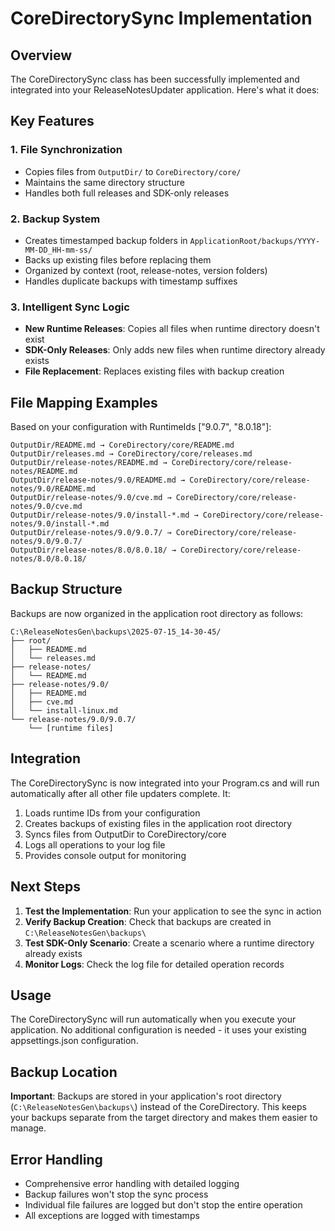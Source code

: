 # CoreDirectorySync Implementation

## Overview
The CoreDirectorySync class has been successfully implemented and integrated into your ReleaseNotesUpdater application. Here's what it does:

## Key Features

### 1. **File Synchronization**
- Copies files from `OutputDir/` to `CoreDirectory/core/`
- Maintains the same directory structure
- Handles both full releases and SDK-only releases

### 2. **Backup System**
- Creates timestamped backup folders in `ApplicationRoot/backups/YYYY-MM-DD_HH-mm-ss/`
- Backs up existing files before replacing them
- Organized by context (root, release-notes, version folders)
- Handles duplicate backups with timestamp suffixes

### 3. **Intelligent Sync Logic**
- **New Runtime Releases**: Copies all files when runtime directory doesn't exist
- **SDK-Only Releases**: Only adds new files when runtime directory already exists
- **File Replacement**: Replaces existing files with backup creation

## File Mapping Examples

Based on your configuration with RuntimeIds ["9.0.7", "8.0.18"]:

```
OutputDir/README.md → CoreDirectory/core/README.md
OutputDir/releases.md → CoreDirectory/core/releases.md
OutputDir/release-notes/README.md → CoreDirectory/core/release-notes/README.md
OutputDir/release-notes/9.0/README.md → CoreDirectory/core/release-notes/9.0/README.md
OutputDir/release-notes/9.0/cve.md → CoreDirectory/core/release-notes/9.0/cve.md
OutputDir/release-notes/9.0/install-*.md → CoreDirectory/core/release-notes/9.0/install-*.md
OutputDir/release-notes/9.0/9.0.7/ → CoreDirectory/core/release-notes/9.0/9.0.7/
OutputDir/release-notes/8.0/8.0.18/ → CoreDirectory/core/release-notes/8.0/8.0.18/
```

## Backup Structure

Backups are now organized in the application root directory as follows:
```
C:\ReleaseNotesGen\backups\2025-07-15_14-30-45/
├── root/
│   ├── README.md
│   └── releases.md
├── release-notes/
│   └── README.md
├── release-notes/9.0/
│   ├── README.md
│   ├── cve.md
│   └── install-linux.md
└── release-notes/9.0/9.0.7/
    └── [runtime files]
```

## Integration

The CoreDirectorySync is now integrated into your Program.cs and will run automatically after all other file updaters complete. It:

1. Loads runtime IDs from your configuration
2. Creates backups of existing files in the application root directory
3. Syncs files from OutputDir to CoreDirectory/core
4. Logs all operations to your log file
5. Provides console output for monitoring

## Next Steps

1. **Test the Implementation**: Run your application to see the sync in action
2. **Verify Backup Creation**: Check that backups are created in `C:\ReleaseNotesGen\backups\`
3. **Test SDK-Only Scenario**: Create a scenario where a runtime directory already exists
4. **Monitor Logs**: Check the log file for detailed operation records

## Usage

The CoreDirectorySync will run automatically when you execute your application. No additional configuration is needed - it uses your existing appsettings.json configuration.

## Backup Location

**Important**: Backups are stored in your application's root directory (`C:\ReleaseNotesGen\backups\`) instead of the CoreDirectory. This keeps your backups separate from the target directory and makes them easier to manage.

## Error Handling

- Comprehensive error handling with detailed logging
- Backup failures won't stop the sync process
- Individual file failures are logged but don't stop the entire operation
- All exceptions are logged with timestamps
